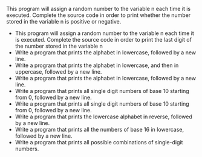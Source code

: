 This program will assign a random number to the variable n each time it is executed. Complete the source code in order to print whether the number stored in the variable n is positive or negative.
- This program will assign a random number to the variable n each time it is executed. Complete the source code in order to print the last digit of the number stored in the variable n
- Write a program that prints the alphabet in lowercase, followed by a new line.
- Write a program that prints the alphabet in lowercase, and then in uppercase, followed by a new line.
- Write a program that prints the alphabet in lowercase, followed by a new line.
- Write a program that prints all single digit numbers of base 10 starting from 0, followed by a new line.
- Write a program that prints all single digit numbers of base 10 starting from 0, followed by a new line.
- Write a program that prints the lowercase alphabet in reverse, followed by a new line.
- Write a program that prints all the numbers of base 16 in lowercase, followed by a new line.
- Write a program that prints all possible combinations of single-digit numbers.
